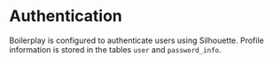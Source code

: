 # Authentication

Boilerplay is configured to authenticate users using Silhouette. Profile information is stored in the tables `user` and `password_info`.
